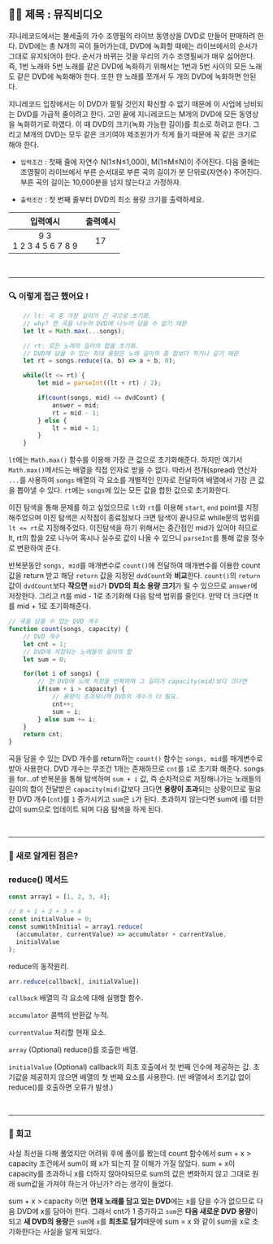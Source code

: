 ## ✍🏻 제목 : 뮤직비디오
지니레코드에서는 불세출의 가수 조영필의 라이브 동영상을 DVD로 만들어 판매하려 한다. DVD에는 총 N개의 곡이 들어가는데, DVD에 녹화할 때에는 라이브에서의 순서가 그대로 유지되어야 한다. 순서가 바뀌는 것을 우리의 가수 조영필씨가 매우 싫어한다. 즉, 1번 노래와 5번 노래를 같은 DVD에 녹화하기 위해서는 1번과 5번 사이의 모든 노래도 같은 DVD에 녹화해야 한다. 또한 한 노래를 쪼개서 두 개의 DVD에 녹화하면 안된다.

지니레코드 입장에서는 이 DVD가 팔릴 것인지 확신할 수 없기 때문에 이 사업에 낭비되는 DVD를 가급적 줄이려고 한다. 고민 끝에 지니레코드는 M개의 DVD에 모든 동영상을 녹화하기로 하였다. 이 때 DVD의 크기(녹화 가능한 길이)를 최소로 하려고 한다. 그리고 M개의 DVD는 모두 같은 크기여야 제조원가가 적게 들기 때문에 꼭 같은 크기로 해야 한다.

- `입력조건` : 첫째 줄에 자연수 N(1≤N≤1,000), M(1≤M≤N)이 주어진다. 다음 줄에는 조영필이 라이브에서 부른 순서대로 부른 곡의 길이가 분 단위로(자연수) 주어진다. 부른 곡의 길이는 10,000분을 넘지 않는다고 가정하자.

- `출력조건` : 첫 번째 줄부터 DVD의 최소 용량 크기를 출력하세요.

|입력예시|출력예시|
|:------:|:----:|
|9 3</br>1 2 3 4 5 6 7 8 9|17|


</br>

---

### 🔍 이렇게 접근 했어요 !

```javascript
    // lt: 곡 중 가장 길이가 긴 곡으로 초기화.
    // why? 한 곡을 나누어 DVD에 나누어 담을 수 없기 때문
    let lt = Math.max(...songs);

    // rt: 모든 노래의 길이의 합을 초기화.
    // DVD에 담을 수 있는 최대 용량은 노래 길이의 총 합보다 작거나 같기 때문
    let rt = songs.reduce((a, b) => a + b, 0);

    while(lt <= rt) {
        let mid = parseInt((lt + rt) / 2);

        if(count(songs, mid) <= dvdCount) {
            answer = mid;
            rt = mid - 1; 
        } else {
            lt = mid + 1;
        }
    }
```
`lt`에는 `Math.max()` 함수를 이용해 가장 큰 값으로 초기화해준다. 하지만 여기서 `Math.max()`메서드는 배열을 직접 인자로 받을 수 없다. 따라서 전개(spread) 연산자 `...`를 사용하여 `songs` 배열의 각 요소를 개별적인 인자로 전달하여 배열에서 가장 큰 값을 뽑아낼 수 있다. `rt`에는 `songs`에 있는 모든 값을 합한 값으로 초기화한다. 

이진 탐색을 통해 문제를 하고 싶었으므로 `lt`와 `rt`를 이용해 `start`, `end` point를 지정해주었으며 이진 탐색은 시작점이 종료점보다 크면 탐색이 끝나므로 while문의 범위를 `lt <= rt`로 지정해주었다. 이진탐색을 하기 위해서는 중간점인 mid가 있어야 하므로 lt, rt의 합을 2로 나누어 혹시나 실수로 값이 나올 수 있으니 `parseInt`를 통해 값을 정수로 변환하여 준다. 

반복문동안 `songs, mid`를 매개변수로 `count()`에 전달하여 매개변수를 이용한 count 값을 return 받고 해당 `return` 값을 지정된 `dvdCount`와 **비교**한다. `count()`의 `return` 값이 `dvdCount`보다 **작으면** `mid`가 **DVD의 최소 용량 크기**가 될 수 있으므로 `answer`에 저장한다. 그리고 rt를 mid - 1로 초기화해 다음 탐색 범위를 줄인다. 만약 더 크다면 lt를 mid + 1로 초기화해준다.

```javascript
// 곡을 담을 수 있는 DVD 개수
function count(songs, capacity) {
    // DVD 개수
    let cnt = 1;
    // DVD에 저장되는 노래들의 길이의 합
    let sum = 0;

    for(let i of songs) {
        // 한 DVD에 노래 저장을 반복하며 그 길이가 capacity(mid)보다 크다면
        if(sum + i > capacity) {
            // 용량이 초과되니까 DVD의 개수가 더 필요.
            cnt++;
            sum = i;
        } else sum += i;
    }
    return cnt;
}
```
곡을 담을 수 있는 DVD 개수를 return하는 `count()` 함수는 `songs, mid`를 매개변수로 받아 사용한다. DVD 개수는 무조건 1개는 존재하므로 `cnt`를 `1`로 초기화 해준다. songs을 for...of 반복문을 통해 탐색하며 `sum + i` 값, 즉 순차적으로 저장해나가는 노래들의 길이의 합이 전달받은 `capacity(mid)`값보다 크다면 **용량이 초과**되는 상황이므로 필요한 DVD 개수(`cnt`)를 `1` 증가시키고 `sum`은 `i`가 된다. 초과하지 않는다면 sum에 i를 더한 값이 sum으로 업데이트 되며 다음 탐색을 하게 된다.

</br>

---

### 🎉 새로 알게된 점은?

### reduce() 메서드

```javascript
const array1 = [1, 2, 3, 4];

// 0 + 1 + 2 + 3 + 4
const initialValue = 0;
const sumWithInitial = array1.reduce(
  (accumulator, currentValue) => accumulator + currentValue,
  initialValue
);
```
reduce의 동작원리.

```javascript
arr.reduce(callback[, initialValue])
```
`callback`
배열의 각 요소에 대해 실행할 함수.

`accumulator`
콜백의 반환값 누적.

`currentValue`
처리할 현재 요소.

`array` (Optional)
reduce()를 호출한 배열.

`initialValue` (Optional)
callback의 최초 호출에서 첫 번째 인수에 제공하는 값. 초기값을 제공하지 않으면 배열의 첫 번째 요소를 사용한다. (빈 배열에서 초기값 없이 reduce()를 호출하면 오류가 발생.)

</br>

---

### 🐾 회고
사실 최선을 다해 풀었지만 어려워 후에 풀이를 봤는데 count 함수에서 sum + x > capacity 조건에서 sum이 왜 x가 되는지 잘 이해가 가질 않았다. sum + x이 capacity를 초과하니 x를 더하지 않아야되므로 sum의 값은 변화하지 않고 그대로 원래 sum값을 가져야 하는거 아닌가? 라는 생각이 들었다.

sum + x > capacity 이면 **현재 노래를 담고 있는 DVD**에는 x를 담을 수가 없으므로 다음 DVD에 x를 담아야 한다. 그래서 cnt가 1 증가하고 `sum`은 **다음 새로운 DVD 용량**이 되고 **새 DVD의 용량**은 `sum`에 `x`를 **최초로 담기**때문에 sum = x 와 같이 sum을 x로 초기화한다는 사실을 알게 되었다. 